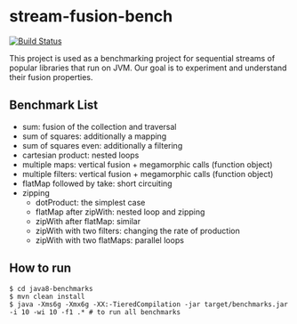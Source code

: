 # stream-fusion-bench

[![Build Status](https://travis-ci.org/strymonas/java8-benchmarks.svg?branch=master)](https://travis-ci.org/strymonas/java8-benchmarks)

This project is used as a benchmarking project for sequential streams of popular libraries that run on JVM. Our goal is to experiment and understand their fusion properties.

## Benchmark List

- sum: fusion of the collection and traversal
- sum of squares: additionally a mapping
- sum of squares even: additionally a filtering
- cartesian product: nested loops
- multiple maps: vertical fusion + megamorphic calls (function object)
- multiple filters: vertical fusion + megamorphic calls (function object)
- flatMap followed by take: short circuiting
- zipping
   - dotProduct: the simplest case
   - flatMap after zipWith: nested loop and zipping
   - zipWith after flatMap: similar
   - zipWith with two filters: changing the rate of production
   - zipWith with two flatMaps: parallel loops

## How to run

```shell
$ cd java8-benchmarks
$ mvn clean install
$ java -Xms6g -Xmx6g -XX:-TieredCompilation -jar target/benchmarks.jar -i 10 -wi 10 -f1 .* # to run all benchmarks
```
